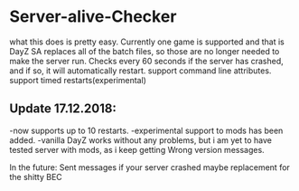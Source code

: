 # Server-alive-Checker
what this does is pretty easy.
Currently one game is supported and that is DayZ SA
replaces all of the batch files, so those are no longer needed to make the server run.
Checks every 60 seconds if the server has crashed, and if so, it will automatically restart.
support command line attributes.
support timed restarts(experimental)

Update 17.12.2018:
- 
-now supports up to 10 restarts.
-experimental support to mods has been added.
-vanilla DayZ works without any problems, but i am yet to have tested server with mods, as i keep getting Wrong version messages.


In the future:
Sent messages if your server crashed
maybe replacement for the shitty BEC
